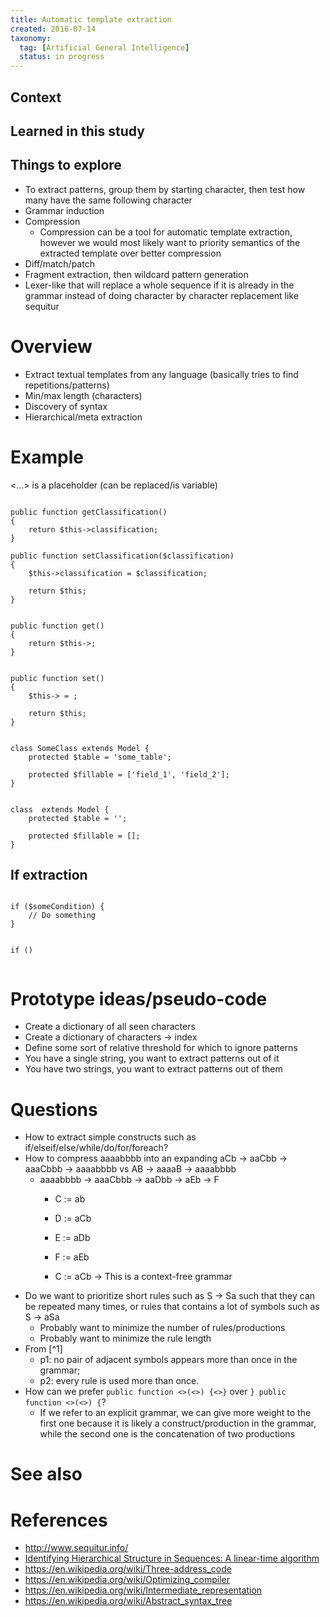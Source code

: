 ```yaml
---
title: Automatic template extraction
created: 2016-07-14
taxonomy:
  tag: [Artificial General Intelligence]
  status: in progress
---
```


## Context

## Learned in this study

## Things to explore
* To extract patterns, group them by starting character, then test how many have the same following character
* Grammar induction
* Compression
	* Compression can be a tool for automatic template extraction, however we would most likely want to priority semantics of the extracted template over better compression
* Diff/match/patch
* Fragment extraction, then wildcard pattern generation
* Lexer-like that will replace a whole sequence if it is already in the grammar instead of doing character by character replacement like sequitur

# Overview
* Extract textual templates from any language (basically tries to find repetitions/patterns)
* Min/max length (characters)
* Discovery of syntax
* Hierarchical/meta extraction

# Example
<...> is a placeholder (can be replaced/is variable)

<pre><code class="language-php line-numbers">
public function getClassification()
{
	return $this->classification;
}

public function setClassification($classification)
{
	$this->classification = $classification;

	return $this;
}
</code></pre>

<pre><code class="language-php line-numbers">
public function get<x>()
{
	return $this-><y>;
}


public function set<x>(<y>)
{
	$this-><z> = <y>;

	return $this;
}
</code></pre>

<pre><code class="language-php line-numbers">
class SomeClass extends Model {
	protected $table = 'some_table';

	protected $fillable = ['field_1', 'field_2'];
}
</code></pre>

<pre><code class="language-php line-numbers">
class <x> extends Model {
	protected $table = '<y>';

	protected $fillable = [<z>];
}
</code></pre>

## If extraction
<pre><code class="language-php line-numbers">
if ($someCondition) {
	// Do something
}
</code></pre>

<pre><code class="language-php line-numbers">
if (<x>)
	<y>
</code></pre>

# Prototype ideas/pseudo-code
* Create a dictionary of all seen characters
* Create a dictionary of characters -> index
* Define some sort of relative threshold for which to ignore patterns
* You have a single string, you want to extract patterns out of it
* You have two strings, you want to extract patterns out of them

# Questions
* How to extract simple constructs such as if/elseif/else/while/do/for/foreach?
* How to compress aaaabbbb into an expanding aCb -> aaCbb -> aaaCbbb -> aaaabbbb vs AB -> aaaaB -> aaaabbbb
	* aaaabbbb -> aaaCbbb -> aaDbb -> aEb -> F
		* C := ab
		* D := aCb
		* E := aDb
		* F := aEb

		* C := aCb
-> This is a context-free grammar
* Do we want to prioritize short rules such as S -> Sa such that they can be repeated many times, or rules that contains a lot of symbols such as S -> aSa
	* Probably want to minimize the number of rules/productions
	* Probably want to minimize the rule length
* From [^1]
	* p1: no pair of adjacent symbols appears more than once in the grammar;
	* p2: every rule is used more than once.
* How can we prefer `public function <>(<>) {<>}` over `} public function <>(<>) {`?
	* If we refer to an explicit grammar, we can give more weight to the first one because it is likely a construct/production in the grammar, while the second one is the concatenation of two productions

# See also

# References
* http://www.sequitur.info/
* [Identifying Hierarchical Structure in Sequences: A linear-time algorithm](http://www.jair.org/media/374/live-374-1630-jair.pdf)
* https://en.wikipedia.org/wiki/Three-address_code
* https://en.wikipedia.org/wiki/Optimizing_compiler
* https://en.wikipedia.org/wiki/Intermediate_representation
* https://en.wikipedia.org/wiki/Abstract_syntax_tree
